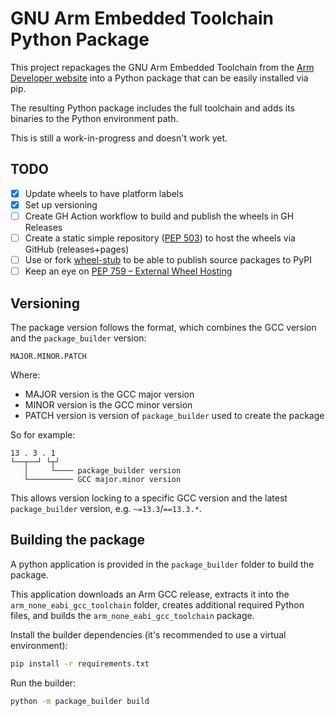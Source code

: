 # GNU Arm Embedded Toolchain Python Package

This project repackages the GNU Arm Embedded Toolchain from the
[Arm Developer website](https://developer.arm.com/downloads/-/arm-gnu-toolchain-downloads)
into a Python package that can be easily installed via pip.

The resulting Python package includes the full toolchain and adds its binaries
to the Python environment path.

This is still a work-in-progress and doesn't work yet.

## TODO

- [x] Update wheels to have platform labels
- [x] Set up versioning
- [ ] Create GH Action workflow to build and publish the wheels in GH Releases
- [ ] Create a static simple repository ([PEP 503](https://peps.python.org/pep-0503/)) to host the wheels via GitHub (releases+pages)
- [ ] Use or fork [wheel-stub](https://github.com/wheel-next/wheel-stub/) to be able to publish source packages to PyPI
- [ ] Keep an eye on [PEP 759 – External Wheel Hosting](https://peps.python.org/pep-0759/)

## Versioning

The package version follows the format, which combines the GCC version and the
`package_builder` version:

```
MAJOR.MINOR.PATCH
```
Where:
- MAJOR version is the GCC major version
- MINOR version is the GCC minor version
- PATCH version is version of `package_builder` used to create the package

So for example:

```
13 . 3 . 1
└──┬──┘ └┬┘
   │     └──── package_builder version
   └────────── GCC major.minor version
```

This allows version locking to a specific GCC version and the latest
`package_builder` version, e.g. `~=13.3`/`==13.3.*`.

## Building the package

A python application is provided in the `package_builder` folder to
build the package.

This application downloads an Arm GCC release, extracts it into the
`arm_none_eabi_gcc_toolchain` folder, creates additional required Python files,
and builds the `arm_none_eabi_gcc_toolchain` package.

Install the builder dependencies (it's recommended to use a virtual environment):

```bash
pip install -r requirements.txt
```

Run the builder:

```bash
python -m package_builder build
```
